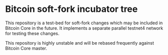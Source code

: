 Bitcoin soft-fork incubator tree
=====================================

This repository is a test-bed for soft-fork changes which may be included
in Bitcoin Core in the future.  It implements a separate parallel testnet4
network for testing these changes.

This repository is highly unstable and will be rebased frequently against
Bitcoin Core master.
